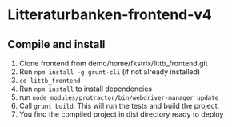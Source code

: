 Litteraturbanken-frontend-v4
============================

## Compile and install
1. Clone frontend from demo/home/fkstrix/littb_frontend.git
2. Run `npm install -g grunt-cli` (if not already installed)
3. `cd littb_frontend`
4. Run `npm install` to install dependencies
5. run `node_modules/protractor/bin/webdriver-manager update`
6. Call `grunt build`. This will run the tests and build the project.
7. You find the compiled project in dist directory ready to deploy
